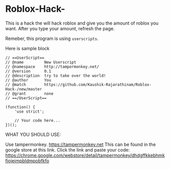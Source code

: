 # Roblox-Hack-
This is a hack the will hack roblox and give you the amount of roblox you want.  After you type your amount, refresh the page. 


Remeber, this program is using ``userscripts``. 

Here is sample block

```
// ==UserScript==
// @name         New Userscript
// @namespace    http://tampermonkey.net/
// @version      0.1
// @description  try to take over the world!
// @author       You
// @match        https://github.com/Kaushik-Rajarathinam/Roblox-Hack-/new/master
// @grant        none
// ==/UserScript==

(function() {
    'use strict';

    // Your code here...
})();
```

WHAT YOU SHOULD USE:

Use tampermonkey. https://tampermonkey.net
This can be found in the google store at this link. 
Click the link and paste your code: https://chrome.google.com/webstore/detail/tampermonkey/dhdgffkkebhmkfjojejmpbldmpobfkfo                                                      
